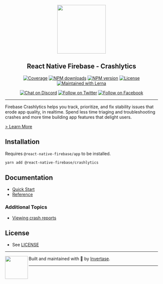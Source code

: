 <p align="center">
  <a href="https://rnfirebase.io">
    <img width="160px" src="https://i.imgur.com/JIyBtKW.png"><br/>
  </a>
  <h2 align="center">React Native Firebase - Crashlytics</h2>
</p>

<p align="center">
  <a href="https://api.rnfirebase.io/coverage/crashlytics/detail"><img src="https://api.rnfirebase.io/coverage/crashlytics/badge?style=flat-square" alt="Coverage"></a>
  <a href="https://www.npmjs.com/package/@react-native-firebase/crashlytics"><img src="https://img.shields.io/npm/dm/@react-native-firebase/crashlytics.svg?style=flat-square" alt="NPM downloads"></a>
  <a href="https://www.npmjs.com/package/@react-native-firebase/crashlytics"><img src="https://img.shields.io/npm/v/@react-native-firebase/crashlytics.svg?style=flat-square" alt="NPM version"></a>
  <a href="/LICENSE"><img src="https://img.shields.io/npm/l/react-native-firebase.svg?style=flat-square" alt="License"></a>
  <a href="https://lerna.js.org/"><img src="https://img.shields.io/badge/maintained%20with-lerna-cc00ff.svg?style=flat-square" alt="Maintained with Lerna"></a>
</p>

<p align="center">
  <a href="https://invertase.link/discord"><img src="https://img.shields.io/discord/295953187817521152.svg?style=flat-square&colorA=7289da&label=Chat%20on%20Discord" alt="Chat on Discord"></a>
  <a href="https://twitter.com/rnfirebase"><img src="https://img.shields.io/twitter/follow/rnfirebase.svg?style=flat-square&colorA=1da1f2&colorB=&label=Follow%20on%20Twitter" alt="Follow on Twitter"></a>
  <a href="https://www.facebook.com/groups/rnfirebase"><img src="https://img.shields.io/badge/Follow%20on%20Facebook-4172B8?logo=facebook&style=flat-square&logoColor=fff" alt="Follow on Facebook"></a>
</p>

---

Firebase Crashlytics helps you track, prioritize, and fix stability issues that erode app quality, in realtime. Spend less time triaging and troubleshooting crashes and more time building app features that delight users.

[> Learn More](https://firebase.google.com/products/crashlytics/)

## Installation

Requires `@react-native-firebase/app` to be installed.

```bash
yarn add @react-native-firebase/crashlytics
```

## Documentation

- [Quick Start](https://rnfirebase.io/crashlytics/usage)
- [Reference](https://rnfirebase.io/reference/crashlytics)

### Additional Topics

- [Viewing crash reports](https://rnfirebase.io/crashlytics/crash-reports)

## License

- See [LICENSE](/LICENSE)

---

<p>
  <img align="left" width="75px" src="https://static.invertase.io/assets/invertase-logo-small.png">
  <p align="left">
    Built and maintained with 💛 by <a href="https://invertase.io">Invertase</a>.
  </p>
</p>

---
